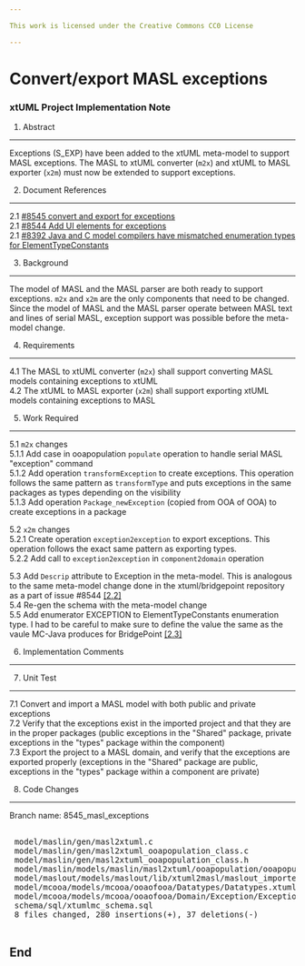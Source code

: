 ```yaml
---

This work is licensed under the Creative Commons CC0 License

---
```


# Convert/export MASL exceptions
### xtUML Project Implementation Note

1. Abstract
-----------
Exceptions (S_EXP) have been added to the xtUML meta-model to support MASL
exceptions. The MASL to xtUML converter (`m2x`) and xtUML to MASL exporter
(`x2m`) must now be extended to support exceptions.

2. Document References
----------------------
<a id="2.1"></a>2.1 [#8545 convert and export for exceptions](https://support.onefact.net/issues/8545)  
<a id="2.2"></a>2.1 [#8544 Add UI elements for exceptions](https://support.onefact.net/issues/8544)  
<a id="2.3"></a>2.1 [#8392 Java and C model compilers have mismatched enumeration types for ElementTypeConstants](https://support.onefact.net/issues/8392)  

3. Background
-------------
The model of MASL and the MASL parser are both ready to support exceptions.
`m2x` and `x2m` are the only components that need to be changed. Since the model
of MASL and the MASL parser operate between MASL text and lines of serial MASL,
exception support was possible before the meta-model change.

4. Requirements
---------------
4.1 The MASL to xtUML converter (`m2x`) shall support converting MASL models
containing exceptions to xtUML  
4.2 The xtUML to MASL exporter (`x2m`) shall support exporting xtUML models
containing exceptions to MASL  

5. Work Required
----------------
5.1 `m2x` changes  
5.1.1 Add case in ooapopulation `populate` operation to handle serial MASL
"exception" command  
5.1.2 Add operation `transformException` to create exceptions. This operation
follows the same pattern as `transformType` and puts exceptions in the same
packages as types depending on the visibility  
5.1.3 Add operation `Package_newException` (copied from OOA of OOA) to create
exceptions in a package  

5.2 `x2m` changes  
5.2.1 Create operation `exception2exception` to export exceptions. This
operation follows the exact same pattern as exporting types.  
5.2.2 Add call to `exception2exception` in `component2domain` operation  

5.3 Add `Descrip` attribute to Exception in the meta-model. This is analogous to
the same meta-model change done in the xtuml/bridgepoint repository as a part of
issue #8544 [[2.2]](#2.2)  
5.4 Re-gen the schema with the meta-model change  
5.5 Add enumerator EXCEPTION to ElementTypeConstants enumeration type. I had to
be careful to make sure to define the value the same as the vaule MC-Java
produces for BridgePoint  [[2.3]](#2.3)  

6. Implementation Comments
--------------------------

7. Unit Test
------------
7.1 Convert and import a MASL model with both public and private exceptions  
7.2 Verify that the exceptions exist in the imported project and that they are
in the proper packages (public exceptions in the "Shared" package, private
exceptions in the "types" package within the component)  
7.3 Export the project to a MASL domain, and verify that the exceptions are
exported properly (exceptions in the "Shared" package are public, exceptions in
the "types" package within a component are private)  

8. Code Changes
---------------
Branch name: 8545_masl_exceptions

<pre>

 model/maslin/gen/masl2xtuml.c                                                       |   4 ++--
 model/maslin/gen/masl2xtuml_ooapopulation_class.c                                   | 111 +++++++++++++++++++++++++++++++++++++++++++++++++++++++++++++++++++++-----------------
 model/maslin/gen/masl2xtuml_ooapopulation_class.h                                   |   5 ++--
 model/maslin/models/maslin/masl2xtuml/ooapopulation/ooapopulation.xtuml             | 106 ++++++++++++++++++++++++++++++++++++++++++++++++++++++++++++++++++++++++++--------
 model/maslout/models/maslout/lib/xtuml2masl/maslout_imported/maslout_imported.xtuml |  60 ++++++++++++++++++++++++++++++++++++++++++++++
 model/mcooa/models/mcooa/ooaofooa/Datatypes/Datatypes.xtuml                         |   6 +++++
 model/mcooa/models/mcooa/ooaofooa/Domain/Exception/Exception.xtuml                  |  18 ++++++++++++++
 schema/sql/xtumlmc_schema.sql                                                       |   7 ++++--
 8 files changed, 280 insertions(+), 37 deletions(-)

</pre>

End
---
